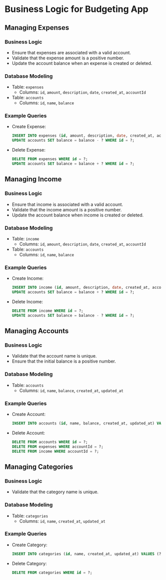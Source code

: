 # Business Logic for Budgeting App

## Managing Expenses

### Business Logic

- Ensure that expenses are associated with a valid account.
- Validate that the expense amount is a positive number.
- Update the account balance when an expense is created or deleted.

### Database Modeling

- Table: `expenses`
  - Columns: `id`, `amount`, `description`, `date`, `created_at`, `accountId`
- Table: `accounts`
  - Columns: `id`, `name`, `balance`

### Example Queries

- Create Expense:
  ```sql
  INSERT INTO expenses (id, amount, description, date, created_at, accountId) VALUES (?, ?, ?, ?, ?, ?);
  UPDATE accounts SET balance = balance - ? WHERE id = ?;
  ```
- Delete Expense:
  ```sql
  DELETE FROM expenses WHERE id = ?;
  UPDATE accounts SET balance = balance + ? WHERE id = ?;
  ```

## Managing Income

### Business Logic

- Ensure that income is associated with a valid account.
- Validate that the income amount is a positive number.
- Update the account balance when income is created or deleted.

### Database Modeling

- Table: `income`
  - Columns: `id`, `amount`, `description`, `date`, `created_at`, `accountId`
- Table: `accounts`
  - Columns: `id`, `name`, `balance`

### Example Queries

- Create Income:
  ```sql
  INSERT INTO income (id, amount, description, date, created_at, accountId) VALUES (?, ?, ?, ?, ?, ?);
  UPDATE accounts SET balance = balance + ? WHERE id = ?;
  ```
- Delete Income:
  ```sql
  DELETE FROM income WHERE id = ?;
  UPDATE accounts SET balance = balance - ? WHERE id = ?;
  ```

## Managing Accounts

### Business Logic

- Validate that the account name is unique.
- Ensure that the initial balance is a positive number.

### Database Modeling

- Table: `accounts`
  - Columns: `id`, `name`, `balance`, `created_at`, `updated_at`

### Example Queries

- Create Account:
  ```sql
  INSERT INTO accounts (id, name, balance, created_at, updated_at) VALUES (?, ?, ?, ?, ?);
  ```
- Delete Account:
  ```sql
  DELETE FROM accounts WHERE id = ?;
  DELETE FROM expenses WHERE accountId = ?;
  DELETE FROM income WHERE accountId = ?;
  ```

## Managing Categories

### Business Logic

- Validate that the category name is unique.

### Database Modeling

- Table: `categories`
  - Columns: `id`, `name`, `created_at`, `updated_at`

### Example Queries

- Create Category:
  ```sql
  INSERT INTO categories (id, name, created_at, updated_at) VALUES (?, ?, ?, ?);
  ```
- Delete Category:
  ```sql
  DELETE FROM categories WHERE id = ?;
  ```
